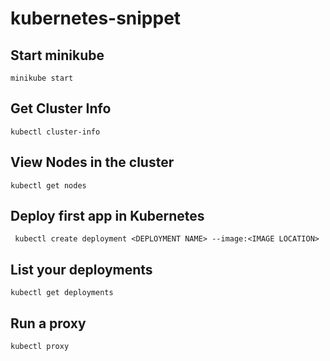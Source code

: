 # kubernetes-snippet

  ## Start minikube
  
  ` minikube start `
  
  ## Get Cluster Info
  
   ` kubectl cluster-info `
   
  ## View Nodes in the cluster
  
   ` kubectl get nodes `
   
  ## Deploy first app in Kubernetes
  
   ` kubectl create deployment <DEPLOYMENT NAME> --image:<IMAGE LOCATION>`
    
  ## List your deployments
  
   ` kubectl get deployments `
     
  ## Run a  proxy
  
   ` kubectl proxy `
    
  ## 

